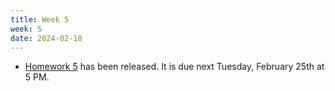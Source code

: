 ```yaml
---
title: Week 5
week: 5
date: 2024-02-18
---
```


- [Homework 5](http://prob140.datahub.berkeley.edu/hub/user-redirect/git-pull?repo=https://github.com/stat88/content-sp25&branch=main&subPath=hw/Homework_05.ipynb) has been released. It is due next Tuesday, February 25th at 5 PM.
